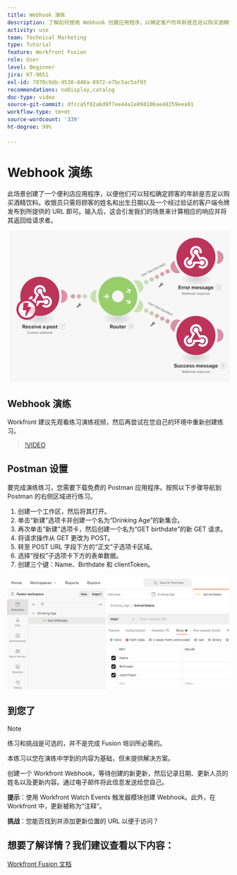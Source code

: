 ```yaml
---
title: Webhook 演练
description: 了解如何使用 Webhook 创建应用程序，以确定客户的年龄是否足以购买酒精饮料，一切尽在  [!DNL Adobe Workfront Fusion]。
activity: use
team: Technical Marketing
type: Tutorial
feature: Workfront Fusion
role: User
level: Beginner
jira: KT-9051
exl-id: 7870c9db-d538-440a-8972-e7bc5ac5af93
recommendations: noDisplay,catalog
doc-type: video
source-git-commit: dfcca5f02a6d9f7ee44a1e894106ae48259eea91
workflow-type: tm+mt
source-wordcount: '339'
ht-degree: 99%

---
```


# Webhook 演练

此场景创建了一个便利店应用程序，以便他们可以轻松确定顾客的年龄是否足以购买酒精饮料。收银员只需将顾客的姓名和出生日期以及一个经过验证的客户端令牌发布到所提供的 URL 即可。输入后，这会引发我们的场景来计算相应的响应并将其返回给请求者。

![使用切换模块的图像](assets/beyond-basic-modules-5.png)

## Webhook 演练

Workfront 建议先观看练习演练视频，然后再尝试在您自己的环境中重新创建练习。

>[!VIDEO](https://video.tv.adobe.com/v/335292/?quality=12&learn=on&enablevpops)


## Postman 设置

要完成演练练习，您需要下载免费的 Postman 应用程序。按照以下步骤导航到 Postman 的右侧区域进行练习。

1. 创建一个工作区，然后将其打开。
1. 单击“新建”选项卡并创建一个名为“Drinking Age”的新集合。
1. 再次单击“新建”选项卡，然后创建一个名为“GET birthdate”的新 GET 请求。
1. 将请求操作从 GET 更改为 POST。
1. 转至 POST URL 字段下方的“正文”子选项卡区域。
1. 选择“授权”子选项卡下方的表单数据。
1. 创建三个键：Name、Birthdate 和 clientToken。

![使用切换模块的图像](assets/beyond-basic-modules-6.png)

## 到您了

>[!NOTE]
>
>练习和挑战是可选的，并不是完成 Fusion 培训所必需的。

本练习以您在演练中学到的内容为基础，但未提供解决方案。

创建一个 Workfront Webhook，等待创建的新更新，然后记录日期、更新人员的姓名以及更新内容。通过电子邮件将此信息发送给您自己。

**提示**：使用 Workfront Watch Events 触发器模块创建 Webhook。此外，在 Workfront 中，更新被称为“注释”。

**挑战**：您能否找到并添加更新位置的 URL 以便于访问？


## 想要了解详情？我们建议查看以下内容：

[Workfront Fusion 文档](https://experienceleague.adobe.com/en/docs/workfront-fusion/using/get-started-with-fusion/understand-workfront-fusion/workfront-fusion-overview)
